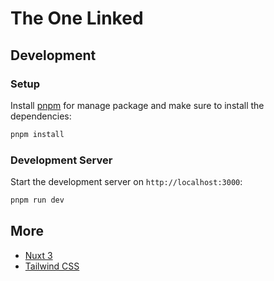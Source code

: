 # The One Linked

## Development

### Setup

Install [pnpm](https://pnpm.io/) for manage package
and make sure to install the dependencies:

```bash
pnpm install
```

### Development Server

Start the development server on `http://localhost:3000`:

```bash
pnpm run dev
```

## More

- [Nuxt 3](https://nuxt.com/)
- [Tailwind CSS](https://tailwindcss.com/)
